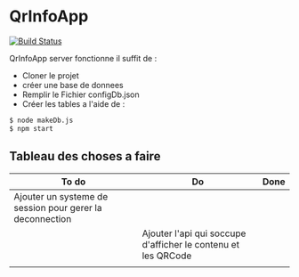 # QrInfoApp
[![Build Status](https://travis-ci.org/joemccann/dillinger.svg?branch=master)](https://travis-ci.org/joemccann/dillinger)

QrInfoApp server fonctionne il suffit de :

  - Cloner le projet
  - créer une base de donnees
  - Remplir le Fichier configDb.json
  - Créer les tables a l'aide de :

```sh
$ node makeDb.js
$ npm start
```


## Tableau des choses a faire

|To do                                                          |Do                         |Done            |
|---------------------------------------------------------------|---------------------------|----------------|
|Ajouter un systeme de session pour gerer la deconnection       |                           |                |
|                                                               | Ajouter l'api qui soccupe d'afficher le contenu et les QRCode|          |
|                                                               |                           |                |
